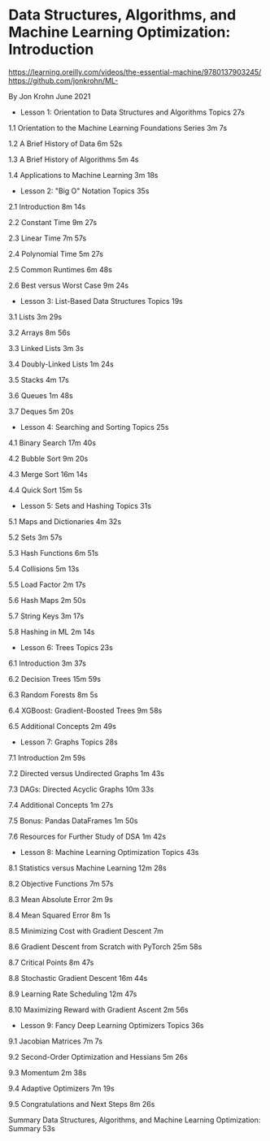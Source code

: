 # Data Structures, Algorithms, and Machine Learning Optimization: Introduction
https://learning.oreilly.com/videos/the-essential-machine/9780137903245/
https://github.com/jonkrohn/ML-

By Jon Krohn
June 2021

- Lesson 1: Orientation to Data Structures and Algorithms
Topics
27s

1.1 Orientation to the Machine Learning Foundations Series
3m 7s

1.2 A Brief History of Data
6m 52s

1.3 A Brief History of Algorithms
5m 4s

1.4 Applications to Machine Learning
3m 18s

- Lesson 2: "Big O" Notation
Topics
35s

2.1 Introduction
8m 14s

2.2 Constant Time
9m 27s

2.3 Linear Time
7m 57s

2.4 Polynomial Time
5m 27s

2.5 Common Runtimes
6m 48s

2.6 Best versus Worst Case
9m 24s

- Lesson 3: List-Based Data Structures
Topics
19s

3.1 Lists
3m 29s

3.2 Arrays
8m 56s

3.3 Linked Lists
3m 3s

3.4 Doubly-Linked Lists
1m 24s

3.5 Stacks
4m 17s

3.6 Queues
1m 48s

3.7 Deques
5m 20s

- Lesson 4: Searching and Sorting
Topics
25s

4.1 Binary Search
17m 40s

4.2 Bubble Sort
9m 20s

4.3 Merge Sort
16m 14s

4.4 Quick Sort
15m 5s

- Lesson 5: Sets and Hashing
Topics
31s

5.1 Maps and Dictionaries
4m 32s

5.2 Sets
3m 57s

5.3 Hash Functions
6m 51s

5.4 Collisions
5m 13s

5.5 Load Factor
2m 17s

5.6 Hash Maps
2m 50s

5.7 String Keys
3m 17s

5.8 Hashing in ML
2m 14s

- Lesson 6: Trees
Topics
23s

6.1 Introduction
3m 37s

6.2 Decision Trees
15m 59s

6.3 Random Forests
8m 5s

6.4 XGBoost: Gradient-Boosted Trees
9m 58s

6.5 Additional Concepts
2m 49s

- Lesson 7: Graphs
Topics
28s

7.1 Introduction
2m 59s

7.2 Directed versus Undirected Graphs
1m 43s

7.3 DAGs: Directed Acyclic Graphs
10m 33s

7.4 Additional Concepts
1m 27s

7.5 Bonus: Pandas DataFrames
1m 50s

7.6 Resources for Further Study of DSA
1m 42s

- Lesson 8: Machine Learning Optimization
Topics
43s

8.1 Statistics versus Machine Learning
12m 28s

8.2 Objective Functions
7m 57s

8.3 Mean Absolute Error
2m 9s

8.4 Mean Squared Error
8m 1s

8.5 Minimizing Cost with Gradient Descent
7m

8.6 Gradient Descent from Scratch with PyTorch
25m 58s

8.7 Critical Points
8m 47s

8.8 Stochastic Gradient Descent
16m 44s

8.9 Learning Rate Scheduling
12m 47s

8.10 Maximizing Reward with Gradient Ascent
2m 56s

- Lesson 9: Fancy Deep Learning Optimizers
Topics
36s

9.1 Jacobian Matrices
7m 7s

9.2 Second-Order Optimization and Hessians
5m 26s

9.3 Momentum
2m 38s

9.4 Adaptive Optimizers
7m 19s

9.5 Congratulations and Next Steps
8m 26s

Summary
Data Structures, Algorithms, and Machine Learning Optimization: Summary
53s
